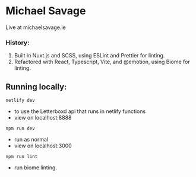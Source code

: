 # Michael Savage

Live at michaelsavage.ie

### History:

1. Built in Nuxt.js and SCSS, using ESLint and Prettier for linting.
2. Refactored with React, Typescript, Vite, and @emotion, using Biome for linting.

## Running locally:

`netlify dev`
- to use the Letterboxd api that runs in netlify functions
- view on localhost:8888

`npm run dev`
- run as normal
- view on localhost:3000

`npm run lint`
- run biome linting.